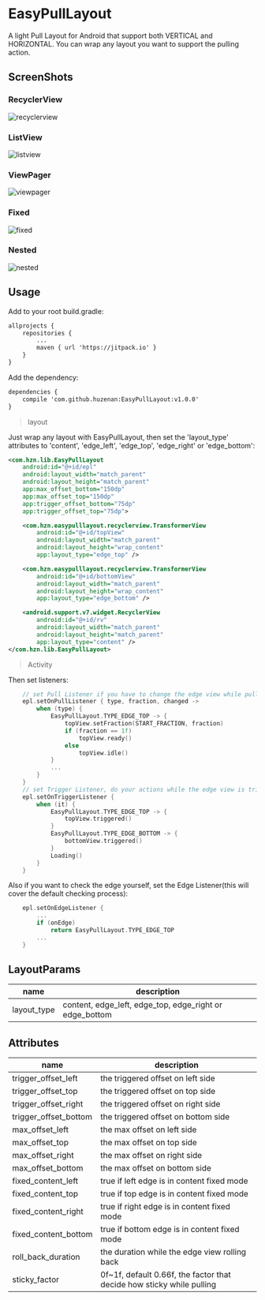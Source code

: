 # EasyPullLayout

A light Pull Layout for Android that support both VERTICAL and HORIZONTAL. You can wrap any layout you want to support the pulling action.

## ScreenShots
### RecyclerView
![recyclerview](https://github.com/huzenan/EasyPullLayout/blob/master/screenshots/recyclerview.gif)
### ListView
![listview](https://github.com/huzenan/EasyPullLayout/blob/master/screenshots/listview.gif)
### ViewPager
![viewpager](https://github.com/huzenan/EasyPullLayout/blob/master/screenshots/viewpager.gif)
### Fixed
![fixed](https://github.com/huzenan/EasyPullLayout/blob/master/screenshots/fixed.gif)
### Nested
![nested](https://github.com/huzenan/EasyPullLayout/blob/master/screenshots/nested.gif)

## Usage
Add to your root build.gradle:
```xml
allprojects {
    repositories {
        ...
        maven { url 'https://jitpack.io' }
    }
}
```

Add the dependency:
```xml
dependencies {
    compile 'com.github.huzenan:EasyPullLayout:v1.0.0'
}
```

>layout

Just wrap any layout with EasyPullLayout, then set the 'layout_type' attributes to 'content', 'edge_left', 'edge_top', 'edge_right' or 'edge_bottom':
```xml
<com.hzn.lib.EasyPullLayout
    android:id="@+id/epl"
    android:layout_width="match_parent"
    android:layout_height="match_parent"
    app:max_offset_bottom="150dp"
    app:max_offset_top="150dp"
    app:trigger_offset_bottom="75dp"
    app:trigger_offset_top="75dp">

    <com.hzn.easypulllayout.recyclerview.TransformerView
        android:id="@+id/topView"
        android:layout_width="match_parent"
        android:layout_height="wrap_content"
        app:layout_type="edge_top" />

    <com.hzn.easypulllayout.recyclerview.TransformerView
        android:id="@+id/bottomView"
        android:layout_width="match_parent"
        android:layout_height="wrap_content"
        app:layout_type="edge_bottom" />

    <android.support.v7.widget.RecyclerView
        android:id="@+id/rv"
        android:layout_width="match_parent"
        android:layout_height="match_parent"
        app:layout_type="content" />
</com.hzn.lib.EasyPullLayout>
```
>Activity

Then set listeners:
```kotlin
    // set Pull Listener if you have to change the edge view while pulling
    epl.setOnPullListener { type, fraction, changed ->
        when (type) {
            EasyPullLayout.TYPE_EDGE_TOP -> {
                topView.setFraction(START_FRACTION, fraction)
                if (fraction == 1f)
                    topView.ready()
                else
                    topView.idle()
            }
            ...
        }
    }
    // set Trigger Listener, do your actions while the edge view is triggered
    epl.setOnTriggerListener {
        when (it) {
            EasyPullLayout.TYPE_EDGE_TOP -> {
                topView.triggered()
            }
            EasyPullLayout.TYPE_EDGE_BOTTOM -> {
                bottomView.triggered()
            }
            Loading()
        }
    }
```

Also if you want to check the edge yourself, set the Edge Listener(this will cover the default checking process):
```kotlin
    epl.setOnEdgeListener {
        ...
        if (onEdge)
            return EasyPullLayout.TYPE_EDGE_TOP
        ...
    }
```

## LayoutParams
| name                  | description   |
| --------------------- | ------------- |
| layout_type           | content, edge_left, edge_top, edge_right or edge_bottom |

## Attributes
| name                  | description   |
| --------------------- | ------------- |
| trigger_offset_left   | the triggered offset on left side |
| trigger_offset_top    | the triggered offset on top side |
| trigger_offset_right  | the triggered offset on right side |
| trigger_offset_bottom | the triggered offset on bottom side |
| max_offset_left       | the max offset on left side |
| max_offset_top        | the max offset on top side |
| max_offset_right      | the max offset on right side |
| max_offset_bottom     | the max offset on bottom side |
| fixed_content_left    | true if left edge is in content fixed mode |
| fixed_content_top     | true if top edge is in content fixed mode |
| fixed_content_right   | true if right edge is in content fixed mode |
| fixed_content_bottom  | true if bottom edge is in content fixed mode |
| roll_back_duration    | the duration while the edge view rolling back |
| sticky_factor         | 0f~1f, default 0.66f, the factor that decide how sticky while pulling |
